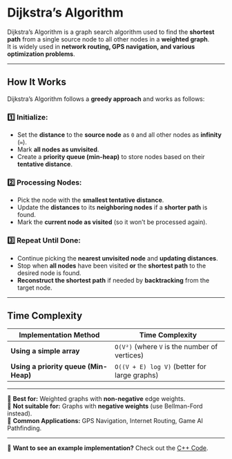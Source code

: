 # Dijkstra’s Algorithm

Dijkstra’s Algorithm is a graph search algorithm used to find the **shortest path** from a single source node to all other nodes in a **weighted graph**.  
It is widely used in **network routing, GPS navigation, and various optimization problems**.

---

## How It Works

Dijkstra’s Algorithm follows a **greedy approach** and works as follows:

### **1️⃣ Initialize:**
- Set the **distance** to the **source node** as `0` and all other nodes as **infinity** (`∞`).
- Mark **all nodes as unvisited**.
- Create a **priority queue (min-heap)** to store nodes based on their **tentative distance**.

### **2️⃣ Processing Nodes:**
- Pick the node with the **smallest tentative distance**.
- Update the **distances** to its **neighboring nodes** if a **shorter path** is found.
- Mark the **current node as visited** (so it won’t be processed again).

### **3️⃣ Repeat Until Done:**
- Continue picking the **nearest unvisited node** and **updating distances**.
- Stop when **all nodes** have been visited **or** the **shortest path** to the desired node is found.
- **Reconstruct the shortest path** if needed by **backtracking** from the target node.

---

## Time Complexity

| Implementation Method | Time Complexity |
|----------------------|----------------|
| **Using a simple array** | `O(V²)` (where `V` is the number of vertices) |
| **Using a priority queue (Min-Heap)** | `O((V + E) log V)` (better for large graphs) |

---

🔹 **Best for:** Weighted graphs with **non-negative** edge weights.  
🔹 **Not suitable for:** Graphs with **negative weights** (use Bellman-Ford instead).  
🔹 **Common Applications:** GPS Navigation, Internet Routing, Game AI Pathfinding.

---

🚀 **Want to see an example implementation?** Check out the [C++ Code](#).  
